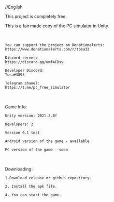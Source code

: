 //English

This project is completely free.

This is a fan made copy of the PC simulator in Unity.

ㅤ

	You can support the project on Donationalerts:
	https://www.donationalerts.com/r/tosa32
	
	Discord server:
	https://discord.gg/umfACDsv
	
	Developer Discord:
	Tosa#3893
	
	Telegram chanel:
	https://t.me/pc_free_simulator

ㅤㅤㅤ

Game Info:

	Unity version: 2021.3.0f
	
	Developers: 2
	
	Version 0.1 test
	
	Android version of the game - available
	
	PC version of the game - soon

ㅤ

Downloading  :

	1.Download release or github repository.

	2. Install the apk file.
 
	4. You can start the game.

